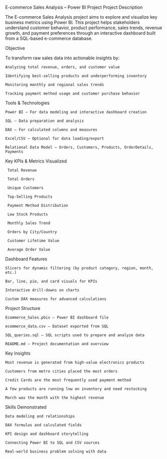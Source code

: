 E-commerce Sales Analysis – Power BI Project
 Project Description

The E-commerce Sales Analysis project aims to explore and visualize key business metrics using Power BI. This project helps stakeholders understand customer behavior, product performance, sales trends, revenue growth, and payment preferences through an interactive dashboard built from a SQL-based e-commerce database.
 
 Objective

To transform raw sales data into actionable insights by:

    Analyzing total revenue, orders, and customer value

    Identifying best-selling products and underperforming inventory

    Monitoring monthly and regional sales trends

    Tracking payment method usage and customer purchase behavior

 Tools & Technologies

    Power BI – For data modeling and interactive dashboard creation

    SQL – Data preparation and analysis

    DAX – For calculated columns and measures

    Excel/CSV – Optional for data loading/export

    Relational Data Model – Orders, Customers, Products, OrderDetails, Payments

 Key KPIs & Metrics Visualized

     Total Revenue

     Total Orders

     Unique Customers

     Top-Selling Products

     Payment Method Distribution

     Low Stock Products

     Monthly Sales Trend

     Orders by City/Country

     Customer Lifetime Value

     Average Order Value

 Dashboard Features

    Slicers for dynamic filtering (by product category, region, month, etc.)

    Bar, line, pie, and card visuals for KPIs

    Interactive drill-downs on charts

    Custom DAX measures for advanced calculations

 Project Structure

    Ecommerce_Sales.pbix – Power BI dashboard file

    ecommerce_data.csv – Dataset exported from SQL

    SQL_queries.sql – SQL scripts used to prepare and analyze data

    README.md – Project documentation and overview

 Key Insights

    Most revenue is generated from high-value electronics products

    Customers from metro cities placed the most orders

    Credit Cards are the most frequently used payment method

    A few products are running low on inventory and need restocking

    March was the month with the highest revenue

 Skills Demonstrated

    Data modeling and relationships

    DAX formulas and calculated fields

    KPI design and dashboard storytelling

    Connecting Power BI to SQL and CSV sources

    Real-world business problem solving with data
